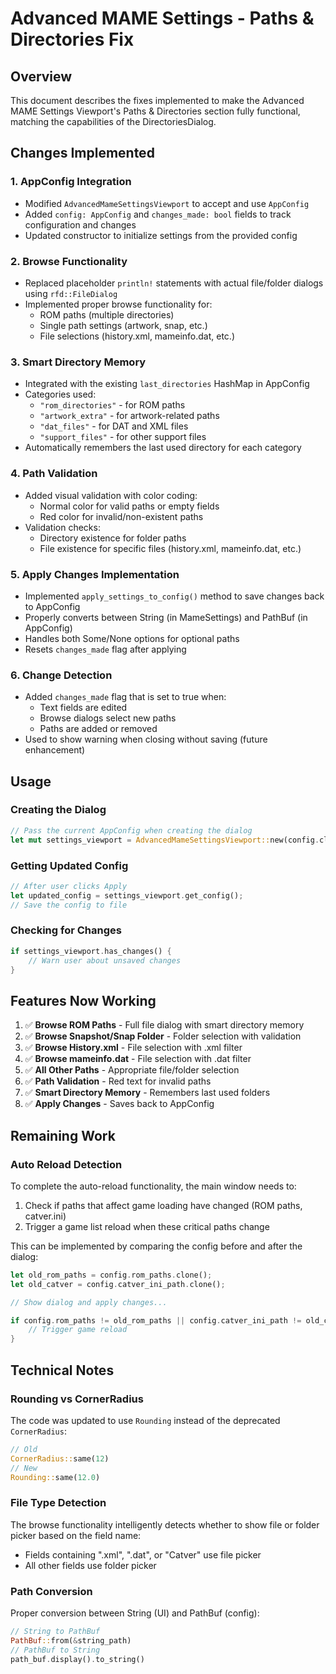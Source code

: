# Advanced MAME Settings - Paths & Directories Fix

## Overview
This document describes the fixes implemented to make the Advanced MAME Settings Viewport's Paths & Directories section fully functional, matching the capabilities of the DirectoriesDialog.

## Changes Implemented

### 1. **AppConfig Integration**
- Modified `AdvancedMameSettingsViewport` to accept and use `AppConfig`
- Added `config: AppConfig` and `changes_made: bool` fields to track configuration and changes
- Updated constructor to initialize settings from the provided config

### 2. **Browse Functionality**
- Replaced placeholder `println!` statements with actual file/folder dialogs using `rfd::FileDialog`
- Implemented proper browse functionality for:
  - ROM paths (multiple directories)
  - Single path settings (artwork, snap, etc.)
  - File selections (history.xml, mameinfo.dat, etc.)

### 3. **Smart Directory Memory**
- Integrated with the existing `last_directories` HashMap in AppConfig
- Categories used:
  - `"rom_directories"` - for ROM paths
  - `"artwork_extra"` - for artwork-related paths
  - `"dat_files"` - for DAT and XML files
  - `"support_files"` - for other support files
- Automatically remembers the last used directory for each category

### 4. **Path Validation**
- Added visual validation with color coding:
  - Normal color for valid paths or empty fields
  - Red color for invalid/non-existent paths
- Validation checks:
  - Directory existence for folder paths
  - File existence for specific files (history.xml, mameinfo.dat, etc.)

### 5. **Apply Changes Implementation**
- Implemented `apply_settings_to_config()` method to save changes back to AppConfig
- Properly converts between String (in MameSettings) and PathBuf (in AppConfig)
- Handles both Some/None options for optional paths
- Resets `changes_made` flag after applying

### 6. **Change Detection**
- Added `changes_made` flag that is set to true when:
  - Text fields are edited
  - Browse dialogs select new paths
  - Paths are added or removed
- Used to show warning when closing without saving (future enhancement)

## Usage

### Creating the Dialog
```rust
// Pass the current AppConfig when creating the dialog
let mut settings_viewport = AdvancedMameSettingsViewport::new(config.clone());
```

### Getting Updated Config
```rust
// After user clicks Apply
let updated_config = settings_viewport.get_config();
// Save the config to file
```

### Checking for Changes
```rust
if settings_viewport.has_changes() {
    // Warn user about unsaved changes
}
```

## Features Now Working

1. ✅ **Browse ROM Paths** - Full file dialog with smart directory memory
2. ✅ **Browse Snapshot/Snap Folder** - Folder selection with validation
3. ✅ **Browse History.xml** - File selection with .xml filter
4. ✅ **Browse mameinfo.dat** - File selection with .dat filter
5. ✅ **All Other Paths** - Appropriate file/folder selection
6. ✅ **Path Validation** - Red text for invalid paths
7. ✅ **Smart Directory Memory** - Remembers last used folders
8. ✅ **Apply Changes** - Saves back to AppConfig

## Remaining Work

### Auto Reload Detection
To complete the auto-reload functionality, the main window needs to:
1. Check if paths that affect game loading have changed (ROM paths, catver.ini)
2. Trigger a game list reload when these critical paths change

This can be implemented by comparing the config before and after the dialog:
```rust
let old_rom_paths = config.rom_paths.clone();
let old_catver = config.catver_ini_path.clone();

// Show dialog and apply changes...

if config.rom_paths != old_rom_paths || config.catver_ini_path != old_catver {
    // Trigger game reload
}
```

## Technical Notes

### Rounding vs CornerRadius
The code was updated to use `Rounding` instead of the deprecated `CornerRadius`:
```rust
// Old
CornerRadius::same(12)
// New
Rounding::same(12.0)
```

### File Type Detection
The browse functionality intelligently detects whether to show file or folder picker based on the field name:
- Fields containing ".xml", ".dat", or "Catver" use file picker
- All other fields use folder picker

### Path Conversion
Proper conversion between String (UI) and PathBuf (config):
```rust
// String to PathBuf
PathBuf::from(&string_path)
// PathBuf to String
path_buf.display().to_string()